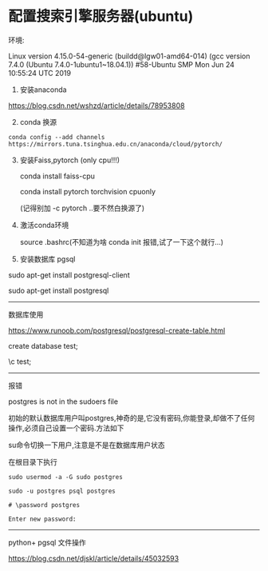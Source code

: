 # 配置搜索引擎服务器(ubuntu)

环境:

Linux version 4.15.0-54-generic (buildd@lgw01-amd64-014) (gcc version 7.4.0 (Ubuntu 7.4.0-1ubuntu1~18.04.1)) #58-Ubuntu SMP Mon Jun 24 10:55:24 UTC 2019

1. 安装anaconda

https://blog.csdn.net/wshzd/article/details/78953808

2. conda 换源

```text
conda config --add channels https://mirrors.tuna.tsinghua.edu.cn/anaconda/cloud/pytorch/
```

3. 安装Faiss,pytorch  (only cpu!!!)

   conda install faiss-cpu

   conda install pytorch torchvision cpuonly 

   (记得别加 -c pytorch ..要不然白换源了) 

4. 激活conda环境

   source .bashrc(不知道为啥 conda init 报错,试了一下这个就行...)

5.  安装数据库 pgsql

   sudo apt-get install postgresql-client

   sudo apt-get install postgresql

   ---

   数据库使用

   https://www.runoob.com/postgresql/postgresql-create-table.html

   create database test;

   \c test;

   

   

   

   ---

   报错

   postgres is not in the sudoers file

   初始的默认数据库用户叫postgres,神奇的是,它没有密码,你能登录,却做不了任何操作,必须自己设置一个密码.方法如下

   

   su命令切换一下用户,注意是不是在数据库用户状态

   在根目录下执行

   ```
   sudo usermod -a -G sudo postgres
   ```

```
sudo -u postgres psql postgres

# \password postgres

Enter new password:
```

---

python+ pgsql 文件操作

https://blog.csdn.net/djskl/article/details/45032593